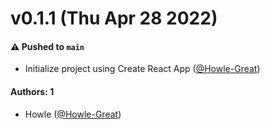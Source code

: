 # v0.1.1 (Thu Apr 28 2022)

#### ⚠️ Pushed to `main`

- Initialize project using Create React App ([@Howle-Great](https://github.com/Howle-Great))

#### Authors: 1

- Howle ([@Howle-Great](https://github.com/Howle-Great))
